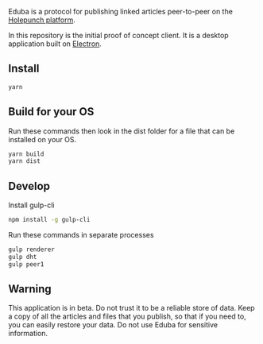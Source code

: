 Eduba is a protocol for publishing linked articles peer-to-peer on the [Holepunch platform][holepunch].

In this repository is the initial proof of concept client. It is a desktop application built on [Electron][electron].

## Install

```bash
yarn
```

## Build for your OS

Run these commands then look in the dist folder for a file that can be installed on your OS.

```bash
yarn build
yarn dist
```

## Develop

Install gulp-cli

```bash
npm install -g gulp-cli
```

Run these commands in separate processes

```bash
gulp renderer
gulp dht
gulp peer1
```

## Warning

This application is in beta. Do not trust it to be a reliable store of data. Keep a copy of all the articles and files that you publish, so that if you need to, you can easily restore your data. Do not use Eduba for sensitive information.

[holepunch]: holepunch.to
[electron]: electronjs.org
